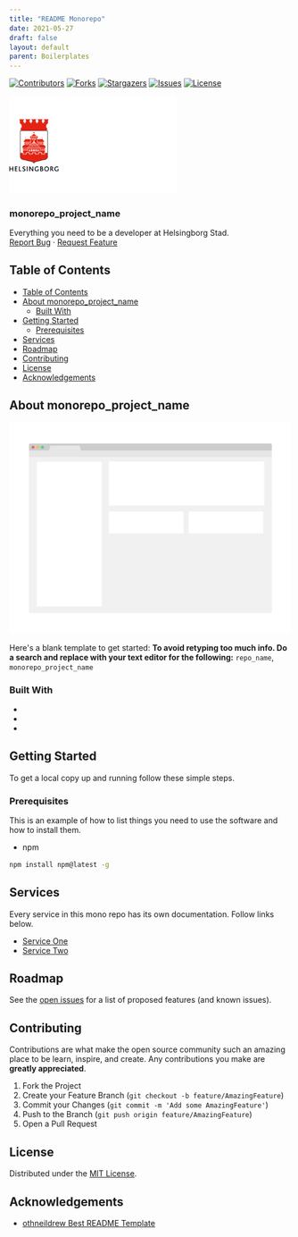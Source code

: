 ```yaml
---
title: "README Monorepo"
date: 2021-05-27
draft: false
layout: default
parent: Boilerplates
---
```


<!-- HEADS UP! To avoid retyping too much info. Do a search and replace with your text editor for the following:
repo_name, monorepo_project_name -->

<!-- SHIELDS -->
[![Contributors][contributors-shield]][contributors-url]
[![Forks][forks-shield]][forks-url]
[![Stargazers][stars-shield]][stars-url]
[![Issues][issues-shield]][issues-url]
[![License][license-shield]][license-url]

<p>
  <a href="https://github.com/helsingborg-stad/dev-guide">
    <img src="images/hbg-github-logo-combo.png" alt="Logo" width="300">
  </a>
</p>
<h3>monorepo_project_name</h3>
<p>
  Everything you need to be a developer at Helsingborg Stad.
  <br />
  <a href="https://github.com/helsingborg-stad/dev-guide/issues">Report Bug</a>
  ·
  <a href="https://github.com/helsingborg-stad/dev-guide/issues">Request Feature</a>
</p>



## Table of Contents
- [Table of Contents](#table-of-contents)
- [About monorepo_project_name](#about-monorepo_project_name)
  - [Built With](#built-with)
- [Getting Started](#getting-started)
  - [Prerequisites](#prerequisites)
- [Services](#services)
- [Roadmap](#roadmap)
- [Contributing](#contributing)
- [License](#license)
- [Acknowledgements](#acknowledgements)



## About monorepo_project_name

[![Product Name Screen Shot][product-screenshot]](https://example.com)

Here's a blank template to get started:
**To avoid retyping too much info. Do a search and replace with your text editor for the following:**
`repo_name`, `monorepo_project_name`



### Built With

* []()
* []()
* []()



## Getting Started

To get a local copy up and running follow these simple steps.



### Prerequisites

This is an example of how to list things you need to use the software and how to install them.
* npm
```sh
npm install npm@latest -g
```

## Services
Every service in this mono repo has its own documentation. Follow links below.

- [Service One](/services/service)
- [Service Two](/services/service)



## Roadmap

See the [open issues][issues-url] for a list of proposed features (and known issues).



## Contributing

Contributions are what make the open source community such an amazing place to be learn, inspire, and create. Any contributions you make are **greatly appreciated**.

1. Fork the Project
2. Create your Feature Branch (`git checkout -b feature/AmazingFeature`)
3. Commit your Changes (`git commit -m 'Add some AmazingFeature'`)
4. Push to the Branch (`git push origin feature/AmazingFeature`)
5. Open a Pull Request



## License

Distributed under the [MIT License][license-url].



## Acknowledgements

- [othneildrew Best README Template](https://github.com/othneildrew/Best-README-Template)



<!-- MARKDOWN LINKS & IMAGES -->
<!-- https://www.markdownguide.org/basic-syntax/#reference-style-links -->
[contributors-shield]: https://img.shields.io/github/contributors/helsingborg-stad/repo_name.svg?style=flat-square
[contributors-url]: https://github.com/helsingborg-stad/repo_name/graphs/contributors
[forks-shield]: https://img.shields.io/github/forks/helsingborg-stad/repo_name.svg?style=flat-square
[forks-url]: https://github.com/helsingborg-stad/repo_name/network/members
[stars-shield]: https://img.shields.io/github/stars/helsingborg-stad/repo_name.svg?style=flat-square
[stars-url]: https://github.com/helsingborg-stad/repo_name/stargazers
[issues-shield]: https://img.shields.io/github/issues/helsingborg-stad/repo_name.svg?style=flat-square
[issues-url]: https://github.com/helsingborg-stad/repo_name/issues
[license-shield]: https://img.shields.io/github/license/helsingborg-stad/repo_name.svg?style=flat-square
[license-url]: https://raw.githubusercontent.com/helsingborg-stad/repo_name/master/LICENSE
[product-screenshot]: images/screenshot.png